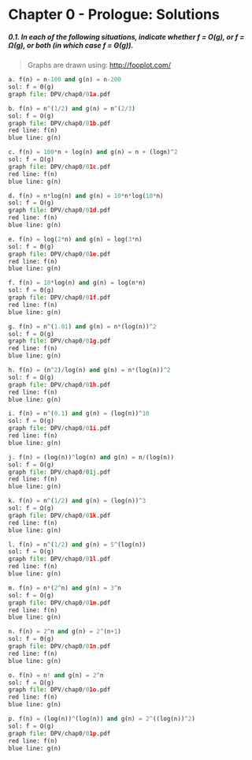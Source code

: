 Chapter 0 - Prologue: Solutions
=============================================

##### 0.1. In each of the following situations, indicate whether f = O(g), or f = Ω(g), or both (in which case f = Θ(g)).

> Graphs are drawn using: http://fooplot.com/

```py
a. f(n) = n-100 and g(n) = n-200
sol: f = Θ(g)
graph file: DPV/chap0/01a.pdf
```
```py
b. f(n) = n^(1/2) and g(n) = n^(2/3)
sol: f = O(g)
graph file: DPV/chap0/01b.pdf
red line: f(n)
blue line: g(n)
```
```py
c. f(n) = 100*n + log(n) and g(n) = n + (logn)^2
sol: f = Ω(g)
graph file: DPV/chap0/01c.pdf
red line: f(n)
blue line: g(n)
```
```py
d. f(n) = n*log(n) and g(n) = 10*n*log(10*n)
sol: f = O(g)
graph file: DPV/chap0/01d.pdf
red line: f(n)
blue line: g(n)
```
```py
e. f(n) = log(2*n) and g(n) = log(3*n)
sol: f = Θ(g)
graph file: DPV/chap0/01e.pdf
red line: f(n)
blue line: g(n)
```
```py
f. f(n) = 10*log(n) and g(n) = log(n*n)
sol: f = Θ(g)
graph file: DPV/chap0/01f.pdf
red line: f(n)
blue line: g(n)
```
```py
g. f(n) = n^(1.01) and g(n) = n*(log(n))^2
sol: f = O(g)
graph file: DPV/chap0/01g.pdf
red line: f(n)
blue line: g(n)
```
```py
h. f(n) = (n^2)/log(n) and g(n) = n*(log(n))^2
sol: f = Ω(g)
graph file: DPV/chap0/01h.pdf
red line: f(n)
blue line: g(n)
```
```py
i. f(n) = n^(0.1) and g(n) = (log(n))^10
sol: f = O(g)
graph file: DPV/chap0/01i.pdf
red line: f(n)
blue line: g(n)
```
```py
j. f(n) = (log(n))^log(n) and g(n) = n/(log(n))
sol: f = O(g)
graph file: DPV/chap0/01j.pdf
red line: f(n)
blue line: g(n)
```
```py
k. f(n) = n^(1/2) and g(n) = (log(n))^3
sol: f = Ω(g)
graph file: DPV/chap0/01k.pdf
red line: f(n)
blue line: g(n)
```
```py
l. f(n) = n^(1/2) and g(n) = 5^(log(n))
sol: f = O(g)
graph file: DPV/chap0/01l.pdf
red line: f(n)
blue line: g(n)
```
```py
m. f(n) = n*(2^n) and g(n) = 3^n
sol: f = O(g)
graph file: DPV/chap0/01m.pdf
red line: f(n)
blue line: g(n)
```
```py
n. f(n) = 2^n and g(n) = 2^(n+1)
sol: f = Θ(g)
graph file: DPV/chap0/01n.pdf
red line: f(n)
blue line: g(n)
```
```py
o. f(n) = n! and g(n) = 2^n
sol: f = Ω(g)
graph file: DPV/chap0/01o.pdf
red line: f(n)
blue line: g(n)
```
```py
p. f(n) = (log(n))^(log(n)) and g(n) = 2^((log(n))^2)
sol: f = O(g)
graph file: DPV/chap0/01p.pdf
red line: f(n)
blue line: g(n)
```
